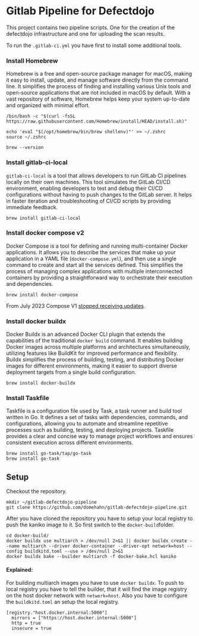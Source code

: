 # Gitlab Pipeline for Defectdojo
This project contains two pipeline scripts. One for the creation of the defectdojo infrastructure and one for 
uploading the scan results.

To run the `.gitlab-ci.yml` you have first to install some additional tools.

### Install Homebrew
Homebrew is a free and open-source package manager for macOS, making it easy to install, update, and manage 
software directly from the command line. It simplifies the process of finding and installing various Unix 
tools and open-source applications that are not included in macOS by default. With a vast repository of 
software, Homebrew helps keep your system up-to-date and organized with minimal effort.
```shell
/bin/bash -c "$(curl -fsSL https://raw.githubusercontent.com/Homebrew/install/HEAD/install.sh)"

echo 'eval "$(/opt/homebrew/bin/brew shellenv)"' >> ~/.zshrc
source ~/.zshrc

brew --version
```

### Install gitlab-ci-local
`gitlab-ci-local` is a tool that allows developers to run GitLab CI pipelines locally on their own machines. This tool 
simulates the GitLab CI/CD environment, enabling developers to test and debug their CI/CD configurations without having 
to push changes to the GitLab server. It helps in faster iteration and troubleshooting of CI/CD scripts by providing 
immediate feedback.
```shell
brew install gitlab-ci-local
```

### Install docker compose v2
Docker Compose is a tool for defining and running multi-container Docker applications. It allows you to describe the 
services that make up your application in a YAML file (`docker-compose.yml`), and then use a single command to create and 
start all the services defined. This simplifies the process of managing complex applications with multiple interconnected 
containers by providing a straightforward way to orchestrate their execution and dependencies.
```shell
brew install docker-compose
```
From July 2023 Compose V1 [stopped receiving updates](https://docs.docker.com/compose/reference/).

### Install docker buildx
Docker Buildx is an advanced Docker CLI plugin that extends the capabilities of the traditional `docker build` command. 
It enables building Docker images across multiple platforms and architectures simultaneously, utilizing features like 
BuildKit for improved performance and flexibility. Buildx simplifies the process of building, testing, and distributing 
Docker images for different environments, making it easier to support diverse deployment targets from a single build 
configuration.
```shell
brew install docker-buildx
```

### Install Taskfile
Taskfile is a configuration file used by Task, a task runner and build tool written in Go. It defines a set of tasks with 
dependencies, commands, and configurations, allowing you to automate and streamline repetitive processes such as building, 
testing, and deploying projects. Taskfile provides a clear and concise way to manage project workflows and ensures 
consistent execution across different environments.
```shell
brew install go-task/tap/go-task
brew install go-task
```

## Setup
Checkout the repository.
```shell
mkdir ~/gitlab-defectdojo-pipeline
git clone https://github.com/domehahn/gitlab-defectdojo-pipeline.git
```

After you have cloned the repository you have to setup your local registry to push the kaniko image to it. So first 
switch to the `docker-build`folder.
```shell
cd docker-build/
docker buildx use multiarch > /dev/null 2>&1 || docker buildx create --name multiarch --driver docker-container --driver-opt network=host --config buildkitd.toml --use > /dev/null 2>&1
docker buildx bake --builder multiarch -f docker-bake.hcl kaniko
```
#### Explained:
For building multiarch images you have to use `docker buildx`. To push to local registry you have to tell the builder,
that it will find the image registry on the host docker network with `network=host`. Also you have to configure the 
`buildkitd.toml` an setup the local registry.
```shell
[registry."host.docker.internal:5000"]
  mirrors = ["https://host.docker.internal:5000"]
  http = true
  insecure = true
```